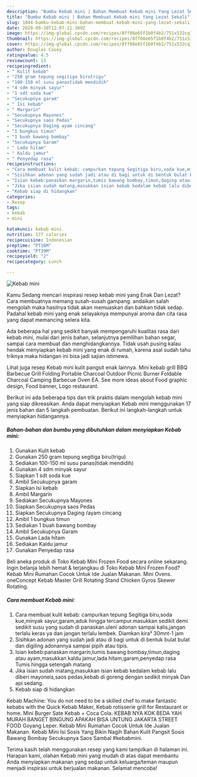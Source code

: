 ```yaml
---
description: "Bumbu Kebab mini | Bahan Membuat Kebab mini Yang Lezat Sekali"
title: "Bumbu Kebab mini | Bahan Membuat Kebab mini Yang Lezat Sekali"
slug: 1044-bumbu-kebab-mini-bahan-membuat-kebab-mini-yang-lezat-sekali
date: 2020-09-30T12:07:21.309Z
image: https://img-global.cpcdn.com/recipes/8ff08e65f1b0f4b2/751x532cq70/kebab-mini-foto-resep-utama.jpg
thumbnail: https://img-global.cpcdn.com/recipes/8ff08e65f1b0f4b2/751x532cq70/kebab-mini-foto-resep-utama.jpg
cover: https://img-global.cpcdn.com/recipes/8ff08e65f1b0f4b2/751x532cq70/kebab-mini-foto-resep-utama.jpg
author: Douglas Casey
ratingvalue: 4.5
reviewcount: 13
recipeingredient:
- " Kulit kebab"
- "250 gram tepung segitiga birutrigu"
- "100-150 ml susu panastidak mendidih"
- "4 sdm minyak sayur"
- "1 sdt soda kue"
- "Secukupnya garam"
- " Isi kebab"
- " Margarin"
- "Secukupnya Mayones"
- "Secukupnya saos Pedas"
- "Secukupnya Daging ayam cincang"
- "1 bungkus timun"
- "1 buah bawang bombay"
- "Secukupnya Garam"
- " Lada hitam"
- " Kaldu jamur"
- " Penyedap rasa"
recipeinstructions:
- "Cara membuat kulit kebab: campurkan tepung Segitiga biru,soda kue,minyak sayur,garam,aduk hingga tercampur.masukkan sedikit demi sedikit susu yang sudah di panaskan.uleni adonan sampai kalis,jangan terlalu keras ya dan jangan terlalu lembek. Diamkan kira² 30mnt-1 jam"
- "Sisihkan adonan yang sudah jadi atau di bagi untuk di bentuk bulat bulat dan digiling adonannya sampai pipih atau tipis."
- "Isian kebeb:panaskan margarin,tumis bawang bombay,timun,daging atau ayam,masukkan kaldu jamur,lada hitam,garam,penyedap rasa Tumis hingga setengah matang"
- "Jika isian sudah matang,masukkan isian kebab kedalam kebab lalu diberi mayoneis,saos pedas,kebab di goreng dengan sedikit minyak Dan api sedang."
- "Kebab siap di hidangkan"
categories:
- Resep
tags:
- kebab
- mini

katakunci: kebab mini 
nutrition: 177 calories
recipecuisine: Indonesian
preptime: "PT16M"
cooktime: "PT39M"
recipeyield: "2"
recipecategory: Lunch

---
```



![Kebab mini](https://img-global.cpcdn.com/recipes/8ff08e65f1b0f4b2/751x532cq70/kebab-mini-foto-resep-utama.jpg)

Kamu Sedang mencari inspirasi resep kebab mini yang Enak Dan Lezat? Cara membuatnya memang susah-susah gampang. andaikan salah mengolah maka hasilnya tidak akan memuaskan dan bahkan tidak sedap. Padahal kebab mini yang enak selayaknya mempunyai aroma dan cita rasa yang dapat memancing selera kita.

Ada beberapa hal yang sedikit banyak mempengaruhi kualitas rasa dari kebab mini, mulai dari jenis bahan, selanjutnya pemilihan bahan segar, sampai cara membuat dan menghidangkannya. Tidak usah pusing kalau hendak menyiapkan kebab mini yang enak di rumah, karena asal sudah tahu triknya maka hidangan ini bisa jadi sajian istimewa.

Lihat juga resep Kebab mini kulit pangsit enak lainnya. Mini kebab grill BBQ Barbecue Grill Folding Portable Charcoal Outdoor Picnic Burner Foldable Charcoal Camping Barbecue Oven EA. See more ideas about Food graphic design, Food banner, Logo restaurant.


Berikut ini ada beberapa tips dan trik praktis dalam mengolah kebab mini yang siap dikreasikan. Anda dapat menyiapkan Kebab mini menggunakan 17 jenis bahan dan 5 langkah pembuatan. Berikut ini langkah-langkah untuk menyiapkan hidangannya.

<!--inarticleads1-->

##### Bahan-bahan dan bumbu yang dibutuhkan dalam menyiapkan Kebab mini:

1. Gunakan  Kulit kebab
1. Gunakan 250 gram tepung segitiga biru(trigu)
1. Sediakan 100-150 ml susu panas(tidak mendidih)
1. Gunakan 4 sdm minyak sayur
1. Siapkan 1 sdt soda kue
1. Ambil Secukupnya garam
1. Siapkan  Isi kebab
1. Ambil  Margarin
1. Sediakan Secukupnya Mayones
1. Siapkan Secukupnya saos Pedas
1. Siapkan Secukupnya Daging /ayam cincang
1. Ambil 1 bungkus timun
1. Sediakan 1 buah bawang bombay
1. Ambil Secukupnya Garam
1. Gunakan  Lada hitam
1. Sediakan  Kaldu jamur
1. Gunakan  Penyedap rasa


Beli aneka produk di Toko Kebab Mini Frozen Food secara online sekarang. Ingin belanja lebih hemat &amp; terjangkau di Toko Kebab Mini Frozen Food? Kebab Mini Rumahan Cocok Untuk Ide Jualan Makanan. Mini Ovens. oneConcept Kebab Master Grill Rotating Stand Chicken Gyros Skewer Rotating. 

<!--inarticleads2-->

##### Cara membuat Kebab mini:

1. Cara membuat kulit kebab: campurkan tepung Segitiga biru,soda kue,minyak sayur,garam,aduk hingga tercampur.masukkan sedikit demi sedikit susu yang sudah di panaskan.uleni adonan sampai kalis,jangan terlalu keras ya dan jangan terlalu lembek. Diamkan kira² 30mnt-1 jam
1. Sisihkan adonan yang sudah jadi atau di bagi untuk di bentuk bulat bulat dan digiling adonannya sampai pipih atau tipis.
1. Isian kebeb:panaskan margarin,tumis bawang bombay,timun,daging atau ayam,masukkan kaldu jamur,lada hitam,garam,penyedap rasa Tumis hingga setengah matang
1. Jika isian sudah matang,masukkan isian kebab kedalam kebab lalu diberi mayoneis,saos pedas,kebab di goreng dengan sedikit minyak Dan api sedang.
1. Kebab siap di hidangkan


Kebab Machine: You do not need to be a skilled chef to make fantastic kebabs with the Quick Kebab Maker, Kebab rotisserie grill for Restaurant or home. Mini Burger Sate Kebab + Coca Cola. KEBAB NYA KOK BEDA YAH MURAH BANGET BINGUNG APAKAH BISA UNTUNG JAKARTA STREET FOOD Goyang Leper. Kebab Mini Rumahan Cocok Untuk Ide Jualan Makanan. Kebab Mini Isi Sosis Yang Bikin Nagih Bahan Kulit Pangsit Sosis Bawang Bombay Secukupnya Saos Sambal #kebabmini. 

Terima kasih telah menggunakan resep yang kami tampilkan di halaman ini. Harapan kami, olahan Kebab mini yang mudah di atas dapat membantu Anda menyiapkan makanan yang sedap untuk keluarga/teman maupun menjadi inspirasi untuk berjualan makanan. Selamat mencoba!
